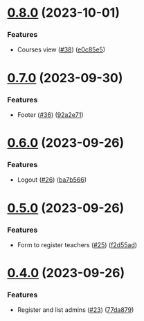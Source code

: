 # [0.8.0](https://github.com/upb-code-labs/react-client/compare/v0.7.0...v0.8.0) (2023-10-01)


### Features

* Courses view ([#38](https://github.com/upb-code-labs/react-client/issues/38)) ([e0c85e5](https://github.com/upb-code-labs/react-client/commit/e0c85e53c4bb15251469c959a72ed245b2ba5143))



# [0.7.0](https://github.com/upb-code-labs/react-client/compare/v0.6.0...v0.7.0) (2023-09-30)


### Features

* Footer ([#36](https://github.com/upb-code-labs/react-client/issues/36)) ([92a2e71](https://github.com/upb-code-labs/react-client/commit/92a2e717bb0fc2e0b858e1ed847bb85f361f3d23))



# [0.6.0](https://github.com/upb-code-labs/react-client/compare/v0.5.0...v0.6.0) (2023-09-26)


### Features

* Logout ([#26](https://github.com/upb-code-labs/react-client/issues/26)) ([ba7b566](https://github.com/upb-code-labs/react-client/commit/ba7b566c8ed14ed9ca35b03662d921d89050b334))



# [0.5.0](https://github.com/upb-code-labs/react-client/compare/v0.4.0...v0.5.0) (2023-09-26)


### Features

* Form to register teachers ([#25](https://github.com/upb-code-labs/react-client/issues/25)) ([f2d55ad](https://github.com/upb-code-labs/react-client/commit/f2d55ad2306c2a1146952627af3168fe49c74c8e))



# [0.4.0](https://github.com/upb-code-labs/react-client/compare/v0.3.0...v0.4.0) (2023-09-26)


### Features

* Register and list admins ([#23](https://github.com/upb-code-labs/react-client/issues/23)) ([77da879](https://github.com/upb-code-labs/react-client/commit/77da879198d3d08b34bc34f2fb42c62b47d37297))




